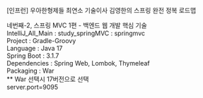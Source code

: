 [인프런] 우아한형제들 최연소 기술이사 김영한의 스프링 완전 정복 로드맵</br>


네번째-2, 스프링 MVC 1편 - 백엔드 웹 개발 핵심 기술<br/>
IntelliJ_All_Main : study_springMVC : springmvc<br/>
Project : Gradle-Groovy<br/>
Language : Java 17<br/>
Spring Boot : 3.1.7<br/>
Dependencies : Spring Web, Lombok, Thymeleaf<br/>
Packaging : War<br/>
** War 선택시 17버전으로 선택<br/>
server.port=9095<br/>
